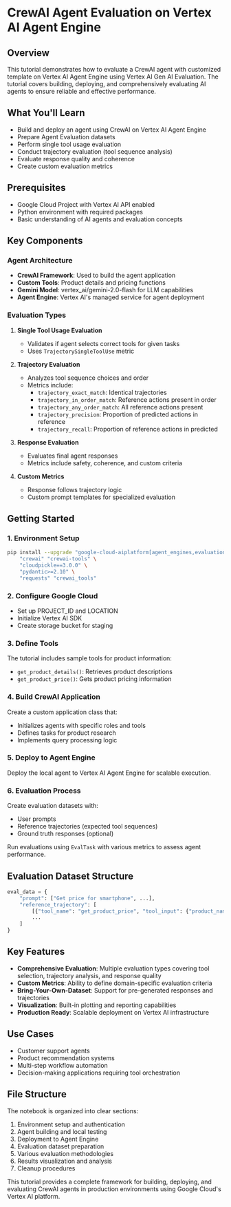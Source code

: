 # CrewAI Agent Evaluation on Vertex AI Agent Engine

## Overview

This tutorial demonstrates how to evaluate a CrewAI agent with customized template on Vertex AI Agent Engine using Vertex AI Gen AI Evaluation. The tutorial covers building, deploying, and comprehensively evaluating AI agents to ensure reliable and effective performance.

## What You'll Learn

- Build and deploy an agent using CrewAI on Vertex AI Agent Engine
- Prepare Agent Evaluation datasets
- Perform single tool usage evaluation
- Conduct trajectory evaluation (tool sequence analysis)
- Evaluate response quality and coherence
- Create custom evaluation metrics

## Prerequisites

- Google Cloud Project with Vertex AI API enabled
- Python environment with required packages
- Basic understanding of AI agents and evaluation concepts

## Key Components

### Agent Architecture
- **CrewAI Framework**: Used to build the agent application
- **Custom Tools**: Product details and pricing functions
- **Gemini Model**: vertex_ai/gemini-2.0-flash for LLM capabilities
- **Agent Engine**: Vertex AI's managed service for agent deployment

### Evaluation Types

1. **Single Tool Usage Evaluation**
   - Validates if agent selects correct tools for given tasks
   - Uses `TrajectorySingleToolUse` metric

2. **Trajectory Evaluation**
   - Analyzes tool sequence choices and order
   - Metrics include:
     - `trajectory_exact_match`: Identical trajectories
     - `trajectory_in_order_match`: Reference actions present in order
     - `trajectory_any_order_match`: All reference actions present
     - `trajectory_precision`: Proportion of predicted actions in reference
     - `trajectory_recall`: Proportion of reference actions in predicted

3. **Response Evaluation**
   - Evaluates final agent responses
   - Metrics include safety, coherence, and custom criteria

4. **Custom Metrics**
   - Response follows trajectory logic
   - Custom prompt templates for specialized evaluation

## Getting Started

### 1. Environment Setup
```bash
pip install --upgrade "google-cloud-aiplatform[agent_engines,evaluation]" \
    "crewai" "crewai-tools" \
    "cloudpickle==3.0.0" \
    "pydantic>=2.10" \
    "requests" "crewai_tools"
```

### 2. Configure Google Cloud
- Set up PROJECT_ID and LOCATION
- Initialize Vertex AI SDK
- Create storage bucket for staging

### 3. Define Tools
The tutorial includes sample tools for product information:
- `get_product_details()`: Retrieves product descriptions
- `get_product_price()`: Gets product pricing information

### 4. Build CrewAI Application
Create a custom application class that:
- Initializes agents with specific roles and tools
- Defines tasks for product research
- Implements query processing logic

### 5. Deploy to Agent Engine
Deploy the local agent to Vertex AI Agent Engine for scalable execution.

### 6. Evaluation Process
Create evaluation datasets with:
- User prompts
- Reference trajectories (expected tool sequences)
- Ground truth responses (optional)

Run evaluations using `EvalTask` with various metrics to assess agent performance.

## Evaluation Dataset Structure

```python
eval_data = {
    "prompt": ["Get price for smartphone", ...],
    "reference_trajectory": [
        [{"tool_name": "get_product_price", "tool_input": {"product_name": "smartphone"}}],
        ...
    ]
}
```

## Key Features

- **Comprehensive Evaluation**: Multiple evaluation types covering tool selection, trajectory analysis, and response quality
- **Custom Metrics**: Ability to define domain-specific evaluation criteria
- **Bring-Your-Own-Dataset**: Support for pre-generated responses and trajectories
- **Visualization**: Built-in plotting and reporting capabilities
- **Production Ready**: Scalable deployment on Vertex AI infrastructure

## Use Cases

- Customer support agents
- Product recommendation systems
- Multi-step workflow automation
- Decision-making applications requiring tool orchestration

## File Structure

The notebook is organized into clear sections:
1. Environment setup and authentication
2. Agent building and local testing
3. Deployment to Agent Engine
4. Evaluation dataset preparation
5. Various evaluation methodologies
6. Results visualization and analysis
7. Cleanup procedures

This tutorial provides a complete framework for building, deploying, and evaluating CrewAI agents in production environments using Google Cloud's Vertex AI platform.